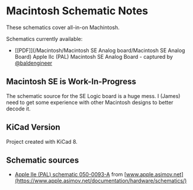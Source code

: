 # Macintosh Schematic Notes
These schematics cover all-in-on Machintosh. 

Schematics currently available:
* [[PDF]](/Macintosh/Macintosh SE Analog board/Macintosh SE Analog Board) Apple IIc (PAL) Macintosh SE Analog Board - captured by [@baldengineer](https://github.com/baldengineer)

## Macintosh SE is Work-In-Progress
The schematic source for the SE Logic board is a huge mess. I (James) need to get some experience with other Macintosh designs to better decode it.

## KiCad Version
Project created with KiCad 8.

## Schematic sources
* [Apple IIe (PAL) schematic 050-0093-A](https://www.apple.asimov.net/documentation/hardware/schematics/Schematic%20Diagram%20of%20the%20Apple%20IIc.pdf) from [www.apple.asimov.net](https://www.apple.asimov.net/documentation/hardware/schematics/)